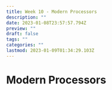 ```yaml
---
title: Week 10 - Modern Processors
description: ""
date: 2023-01-08T23:57:57.794Z
preview: ""
draft: false
tags: ""
categories: ""
lastmod: 2023-01-09T01:34:29.103Z
---
```


# Modern Processors
